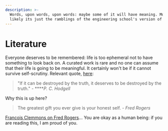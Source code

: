 ```yaml
---
description: >-
  Words, upon words, upon words: maybe some of it will have meaning. More than
  likely its just the ramblings of the engineering school's version of a gunner.
---
```


# Literature

Everyone deserves to be remembered: life is too ephemeral not to have something to look back on. A curated work is rare and no one can assume that their life is going to be meaningful. It certainly won't be if it cannot survive self-scrutiny. Relevant quote, [here](https://quoteinvestigator.com/2016/03/13/destroy/#:~:text=Yudkowsky%20who%20is%20a%20researcher,by%20the%20truth%20should%20be.%E2%80%9D): 

> "If it can be destroyed by the truth, it deserves to be destroyed by the truth." -   ****_P. C. Hodgell_

Why this is up here? 

> The greatest gift you ever give is your honest self. - _Fred Rogers_

[Francois Clemmons on Fred Rogers](https://www.youtube.com/watch?v=UD7Z-O7U33c)... You are okay as a human being: if you are reading this, I am proud of you. 















